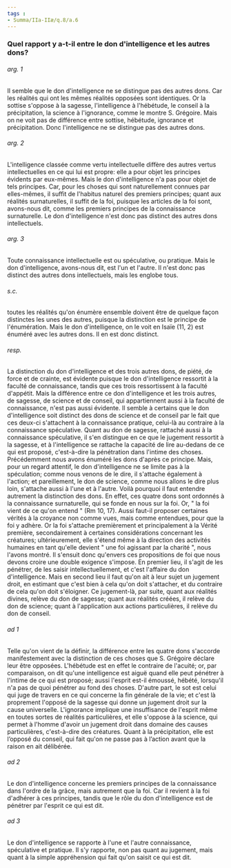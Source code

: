 ```yaml
---
tags : 
- Summa/IIa-IIæ/q.8/a.6
---
```


### Quel rapport y a-t-il entre le don d'intelligence et les autres dons?

###### arg. 1
Il semble que le don d'intelligence ne se distingue pas des autres dons. Car les réalités qui ont les mêmes réalités opposées sont identiques. Or la sottise s'oppose à la sagesse, l'intelligence à l'hébétude, le conseil à la précipitation, la science à l'ignorance, comme le montre S. Grégoire. Mais on ne voit pas de différence entre sottise, hébétude, ignorance et précipitation. Donc l'intelligence ne se distingue pas des autres dons. 

###### arg. 2
L'intelligence classée comme vertu intellectuelle diffère des autres vertus intellectuelles en ce qui lui est propre: elle a pour objet les principes évidents par eux-mêmes. Mais le don d'intelligence n'a pas pour objet de tels principes. Car, pour les choses qui sont naturellement connues par elles-mêmes, il suffit de l'habitus naturel des premiers principes; quant aux réalités surnaturelles, il suffit de la foi, puisque les articles de la foi sont, avons-nous dit, comme les premiers principes de la connaissance surnaturelle. Le don d'intelligence n'est donc pas distinct des autres dons intellectuels. 

###### arg. 3
Toute connaissance intellectuelle est ou spéculative, ou pratique. Mais le don d'intelligence, avons-nous dit, est l'un et l'autre. Il n'est donc pas distinct des autres dons intellectuels, mais les englobe tous. 

###### s.c.
toutes les réalités qu'on énumère ensemble doivent être de quelque façon distinctes les unes des autres, puisque la distinction est le principe de l'énumération. Mais le don d'intelligence, on le voit en Isaïe (11, 2) est énuméré avec les autres dons. Il en est donc distinct. 

###### resp.
La distinction du don d'intelligence et des trois autres dons, de piété, de force et de crainte, est évidente puisque le don d'intelligence ressortit à la faculté de connaissance, tandis que ces trois ressortissent à la faculté d'appétit. Mais la différence entre ce don d'intelligence et les trois autres, de sagesse, de science et de conseil, qui appartiennent aussi à la faculté de connaissance, n'est pas aussi évidente. Il semble à certains que le don d'intelligence soit distinct des dons de science et de conseil par le fait que ces deux-ci s'attachent à la connaissance pratique, celui-là au contraire à la connaissance spéculative. Quant au don de sagesse, rattaché aussi à la connaissance spéculative, il s'en distingue en ce que le jugement ressortit à la sagesse, et à l'intelligence se rattache la capacité de lire au-dedans de ce qui est proposé, c'est-à-dire la pénétration dans l'intime des choses. Précédemment nous avons énuméré les dons d'après ce principe. Mais, pour un regard attentif, le don d'intelligence ne se limite pas à la spéculation; comme nous venons de le dire, il s'attache également à l'action; et pareillement, le don de science, comme nous allons le dire plus loin, s'attache aussi à l'une et à l'autre. Voilà pourquoi il faut entendre autrement la distinction des dons. En effet, ces quatre dons sont ordonnés à la connaissance surnaturelle, qui se fonde en nous sur la foi. Or, " la foi vient de ce qu'on entend " (Rm 10, 17). Aussi faut-il proposer certaines vérités à la croyance non comme vues, mais comme entendues, pour que la foi y adhère. Or la foi s'attache premièrement et principalement à la Vérité première, secondairement à certaines considérations concernant les créatures; ultérieurement, elle s'étend même à la direction des activités humaines en tant qu'elle devient " une foi agissant par la charité ", nous l'avons montré. Il s'ensuit donc qu'envers ces propositions de foi que nous devons croire une double exigence s'impose. En premier lieu, il s'agit de les pénétrer, de les saisir intellectuellement, et c'est l'affaire du don d'intelligence. Mais en second lieu il faut qu'on ait à leur sujet un jugement droit, en estimant que c'est bien à cela qu'on doit s'attacher, et du contraire de cela qu'on doit s'éloigner. Ce jugement-là, par suite, quant aux réalités divines, relève du don de sagesse; quant aux réalités créées, il relève du don de science; quant à l'application aux actions particulières, il relève du don de conseil. 

###### ad 1
Telle qu'on vient de la définir, la différence entre les quatre dons s'accorde manifestement avec la distinction de ces choses que S. Grégoire déclare leur être opposées. L'hébétude est en effet le contraire de l'acuité; or, par comparaison, on dit qu'une intelligence est aiguë quand elle peut pénétrer à l'intime de ce qui est proposé; aussi l'esprit est-il émoussé, hébété, lorsqu'il n'a pas de quoi pénétrer au fond des choses. D'autre part, le sot est celui qui juge de travers en ce qui concerne la fin générale de la vie; et c'est là proprement l'opposé de la sagesse qui donne un jugement droit sur la cause universelle. L'ignorance implique une insuffisance de l'esprit même en toutes sortes de réalités particulières, et elle s'oppose à la science, qui permet à l'homme d'avoir un jugement droit dans domaine des causes particulières, c'est-à-dire des créatures. Quant à la précipitation, elle est l’opposé du conseil, qui fait qu'on ne passe pas à l’action avant que la raison en ait délibérée. 

###### ad 2
Le don d'intelligence concerne les premiers principes de la connaissance dans l'ordre de la grâce, mais autrement que la foi. Car il revient à la foi d'adhérer à ces principes, tandis que le rôle du don d'intelligence est de pénétrer par l'esprit ce qui est dit. 

###### ad 3
Le don d'intelligence se rapporte à l'une et l'autre connaissance, spéculative et pratique. Il s'y rapporte, non pas quant au jugement, mais quant à la simple appréhension qui fait qu'on saisit ce qui est dit. 

